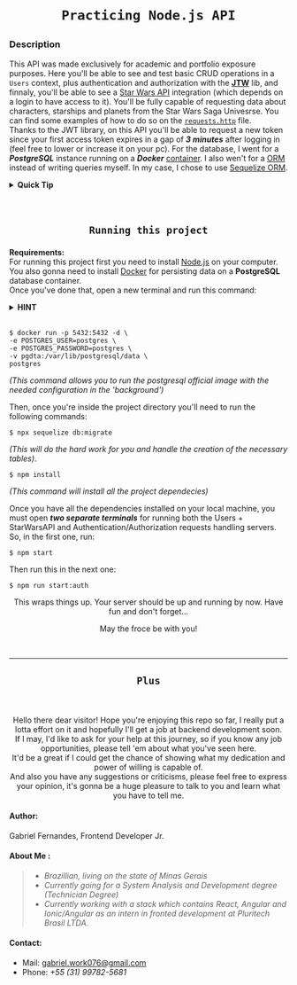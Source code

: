 <h1 align=center>

    Practicing Node.js API

</h1>

### **Description**

This API was made exclusively for academic and portfolio exposure purposes. Here you'll be able to see and test basic CRUD operations in a `Users` context, plus authentication and authorization with the [**JTW**](https://www.npmjs.com/package/jsonwebtoken) lib, and finnaly, you'll be able to see a [Star Wars API](https://swapi.dev) integration (which depends on a login to have access to it). You'll be fully capable of requesting data about characters, starships and planets from the Star Wars Saga Univesrse. You can find some examples of how to do so on the [`requests.http`](https://github.com/gabrielFernandes-dev/PraticingNode/blob/master/requests.http) file.  
Thanks to the JWT library, on this API you'll be able to request a new token since your first access token expires in a gap of ***3 minutes*** after logging in (feel free to lower or increase it on your pc). For the database, I went for a ***PostgreSQL*** instance running on a ***Docker*** [container](https://www.docker.com/resources/what-container). I also wen't for a [ORM](https://en.wikipedia.org/wiki/Object%E2%80%93relational_mapping) instead of writing queries myself. In my case, I chose to use [Sequelize ORM](https://sequelize.org).

<details>
    <summary> <b>Quick Tip</b> </summary>
    If you're on VSCode, check out the <a href="https://marketplace.visualstudio.com/items?itemName=humao.rest-client" target="_blank">RestClient</a> extension. This is what the <code>.http</code> file is for.
</details>  

<br/>
<br/>

<h2 align=center>

    Running this project

</h2>

**Requirements:**  
For running this project first you need to install [Node.js](https://nodejs.org/en/download/) on your computer. You also gonna need to install [Docker](https://docs.docker.com/get-docker/) for persisting data on a **PostgreSQL** database container.  
Once you've done that, open a new terminal and run this command:

<details>
    <summary> <b>HINT</b> </summary>
     Make sure there are no other services running on port <i>5432</i> or you can change it to one that suits you better. If you're on Windows you should try opening <code>cmd</code> as an administrator, ohterwise you should probably run this command as superuser with the <code>sudo</code> command.
</details>  
<br/>

```
$ docker run -p 5432:5432 -d \  
-e POSTGRES_USER=postgres \  
-e POSTGRES_PASSWORD=postgres \  
-v pgdta:/var/lib/postgresql/data \   
postgres
```  
_(This command allows you to run the postgresql official image with the needed configuration in the 'background')_
<br/>


Then, once you're inside the project directory you'll need to run the following commands:


```
$ npx sequelize db:migrate
```
_(This will do the hard work for you and handle the creation of the necessary tables)_.

 ```
 $ npm install
 ```
_(This command will install all the project dependecies)_

Once you have all the dependencies installed on your local machine, you must open ***two separate terminals*** for running both the Users + StarWarsAPI and Authentication/Authorization requests handling servers.  
So, in the first one, run:

```
$ npm start  
```

Then run this in the next one:

```
$ npm run start:auth
```

<p align=center>
This wraps things up. Your server should be up and running by now. Have fun and don't forget...
</p>
<p align=center>  
May the froce be with you!
</p>
<br/>
<hr>
<h2 align=center>

    Plus

</h2>
<br/>

<p align=center>
Hello there dear visitor! Hope you're enjoying this repo so far, I really put a lotta effort on it and hopefully I'll get a job at backend development soon. <br/> If I may, I'd like to ask for your help at this journey, so if you know any job opportunities, please tell 'em about what you've seen here. <br/>
It'd be a great if I could get the chance of showing what my dedication and power of willing is capable of. <br/>
And also you have any suggestions or criticisms, please feel free to express your opinion,  it's gonna be a huge pleasure to talk to you and learn what you have to tell me.
</p>

#### **Author**:

Gabriel Fernandes, Frontend Developer Jr.

#### **About Me** :

> - _Brazillian, living on the state of Minas Gerais_
> - _Currently going for a System Analysis and Development degree (Technician Degree)_
> - _Currently working with a stack which contains React, Angular and Ionic/Angular as an intern in fronted development at Pluritech Brasil LTDA._

#### **Contact:**

- Mail: gabriel.work076@gmail.com
- Phone: _+55 (31) 99782-5681_
